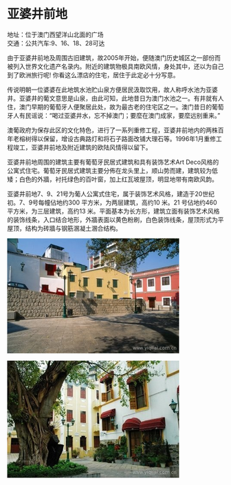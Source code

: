 # 亚婆井前地  
地址：位于澳门西望洋山北面的广场  
交通：公共汽车:9、16、18、28可达  
  
由于亚婆井前地及周围古旧建筑，故2005年开始，便随澳门历史城区之一部份而被列入世界文化遗产名录内。附近的建筑物极具南欧风情，身处其中，还以为自己到了欧洲旅行呢! 你看这么漂店的住宅，居住于此定必十分写意。  
  
传说明朝一位婆婆在此地筑水池贮山泉方便居民汲取饮用，故人称呼水池为亚婆井。亚婆井的葡文意思是山泉，由此可知，此地昔日为澳门水池之一。有井就有人住，澳门早期的葡萄牙人便聚居此处，故为最古老的住宅区之一。澳门昔日的葡萄牙人有民谣说：“喝过亚婆井水，忘不掉澳门；要麼在澳门成家，要麼远别重来。”  
  
澳葡政府为保存此区的文化特色，进行了一系列重修工程，亚婆井前地内的两株百年老榕树得以保留，增设古典路灯和将石子路面改铺大理石等。1996年1月重修工程竣工，亚婆井前地及附近建筑的欧陆风情得以留下。  
  
 亚婆井前地周围的建筑主要有葡萄牙民居式建筑和具有装饰艺术Art Deco风格的公寓式住宅。葡萄牙民居式建筑主要分佈在龙头里上，顺山势而建，建筑较为低矮；白色的外牆，衬托绿色的百叶窗，加上红瓦坡屋顶，明显地带有南欧风韵。  
  
亚婆井前地7、9、21号为葡人公寓式住宅，属于装饰艺术风格，建造于20世纪初。7、9号每幢佔地约300 平方米，为两层建筑，高约10 米。21 号佔地约460 平方米，为三层建筑，高约13 米。平面基本为长方形，建筑立面有装饰艺术风格的装饰线条，入口结合地形，外牆表面以黄色粉刷，白色装饰线条，屋顶形式为平屋顶，结构为砖牆与钢筋溷凝土溷合结构。  
  
![](https://raw.githubusercontent.com/szqq0512/Pic/main/img/202201212107733.png)  
  
![](https://raw.githubusercontent.com/szqq0512/Pic/main/img/202201212107732.png)  
  
  
